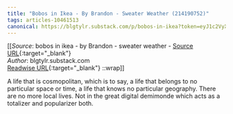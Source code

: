 ```yaml
---
title: "Bobos in Ikea - By Brandon - Sweater Weather (214190752)"
tags: articles-10461513
canonical: https://blgtylr.substack.com/p/bobos-in-ikea?token=eyJ1c2VyX2lkIjoxMDM2MjA0MSwicG9zdF9pZCI6NDAxMDIzMTMsIl8iOiJQcjc1VyIsImlhdCI6MTYyOTI1MDk3NCwiZXhwIjoxNjI5MjU0NTc0LCJpc3MiOiJwdWItMTQzNDMiLCJzdWIiOiJwb3N0LXJlYWN0aW9uIn0.b58WBfy_A_Wlu4gYD34IEQbryv7kI6AO9pz2jzaBPjI
---
```


[[_Source_: bobos in ikea - by Brandon - sweater weather - [Source URL](https://blgtylr.substack.com/p/bobos-in-ikea?token=eyJ1c2VyX2lkIjoxMDM2MjA0MSwicG9zdF9pZCI6NDAxMDIzMTMsIl8iOiJQcjc1VyIsImlhdCI6MTYyOTI1MDk3NCwiZXhwIjoxNjI5MjU0NTc0LCJpc3MiOiJwdWItMTQzNDMiLCJzdWIiOiJwb3N0LXJlYWN0aW9uIn0.b58WBfy_A_Wlu4gYD34IEQbryv7kI6AO9pz2jzaBPjI){:target="_blank"}<br>
_Author_: blgtylr.substack.com<br>
[Readwise URL](https://readwise.io/open/214190752){:target="_blank"}
::wrap]]

A life that is cosmopolitan, which is to say, a life that belongs to no particular space or time, a life that knows no particular geography. There are no more local lives. Not in the great digital demimonde which acts as a totalizer and popularizer both.
